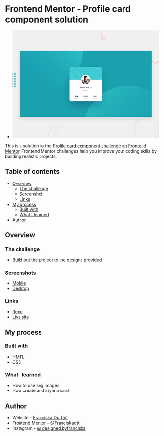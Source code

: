 # Frontend Mentor - Profile card component solution
- ![Desktop](design/desktop-preview.jpg)

This is a solution to the [Profile card component challenge on Frontend Mentor](https://www.frontendmentor.io/challenges/profile-card-component-cfArpWshJ). Frontend Mentor challenges help you improve your coding skills by building realistic projects. 

## Table of contents

- [Overview](#overview)
  - [The challenge](#the-challenge)
  - [Screenshot](#screenshot)
  - [Links](#links)
- [My process](#my-process)
  - [Built with](#built-with)
  - [What I learned](#what-i-learned)
- [Author](#author)

## Overview

### The challenge

- Build out the project to the designs provided

### Screenshots

- [Mobile](design/mobile-design.jpg)
- [Desktop](design/desktop-design.jpg)

### Links

- [Repo](https://github.com/Franciskadtt/Profile-card-component)
- [Live site](https://franciskadtt.github.io/Profile-card-component/)

## My process

### Built with

- HMTL
- CSS 

### What I learned

- How to use svg images
- How create and style a card 

## Author

- Website - [Franciska Du Toit](https://franciskadutoit.com/)
- Frontend Mentor - [@Franciskadtt](https://www.frontendmentor.io/profile/Franciskadtt)
- Instagram - [@
designed.byfranciska
](https://www.instagram.com/designed.byfranciska/)

